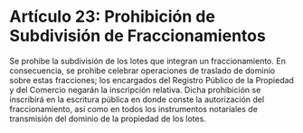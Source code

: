 # Artículo 23: Prohibición de Subdivisión de Fraccionamientos

Se prohibe la subdivisión de los lotes que integran un fraccionamiento. En consecuencia, se prohibe celebrar operaciones de traslado de dominio sobre estas fracciones; los encargados del Registro Público de la Propiedad y del Comercio negarán la inscripción relativa. Dicha prohibición se inscribirá en la escritura pública en donde conste la autorización del fraccionamiento, así como en todos los instrumentos notariales de transmisión del dominio de la propiedad de los lotes.
